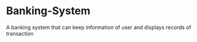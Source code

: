 # Banking-System
A banking system that can keep information of user and displays records of transaction
